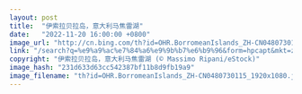 ```yaml
---
layout: post
title:  "伊索拉贝拉岛，意大利马焦雷湖"
date:   "2022-11-20 16:00:00 +0800"
image_url: "http://cn.bing.com/th?id=OHR.BorromeanIslands_ZH-CN0480730115_1920x1080.jpg&rf=LaDigue_1920x1080.jpg&pid=hp"
link: "/search?q=%e9%a9%ac%e7%84%a6%e9%9b%b7%e6%b9%96&form=hpcapt&mkt=zh-cn"
copyright: "伊索拉贝拉岛，意大利马焦雷湖 (© Massimo Ripani/eStock)"
image_hash: "231d633d63cc542387bf11b8d9fb19a9"
image_filename: "th?id=OHR.BorromeanIslands_ZH-CN0480730115_1920x1080.jpg&rf=LaDigue_1920x1080.jpg&pid=hp"
---
```

